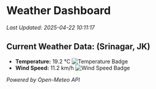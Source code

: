 
# Weather Dashboard

_Last Updated: 2025-04-22 10:11:17_

## Current Weather Data: (Srinagar, JK)
- **Temperature:** 19.2 °C ![Temperature Badge](https://img.shields.io/badge/Temperature-Low%20Temp-blue)
- **Wind Speed:** 11.2 km/h ![Wind Speed Badge](https://img.shields.io/badge/Wind%20Speed-Light%20Wind-blue)

*Powered by Open-Meteo API*
